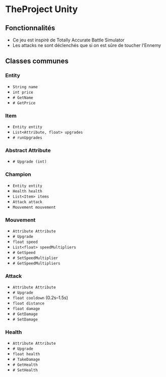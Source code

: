# TheProject Unity

## Fonctionnalités
- Ce jeu est inspiré de Totally Accurate Battle Simulator
- Les attacks ne sont déclenchés que si on est sûre de toucher l'Ennemy

## Classes communes

### Entity
- `String name`
- `int price`
- `# GetName`
- `# GetPrice`

### Item
- `Entity entity`
- `List<Attribute, float> upgrades`
- `# runUpgrades`

### Abstract Attribute
- `# Upgrade (int)`

### Champion
- `Entity entity`
- `Health health`
- `List<Item> items`
- `Attack attack`
- `Mouvement mouvement`

### Mouvement
- `Attribute Attribute`
- `# Upgrade`
- `float speed`
- `List<float> speedMultipliers`
- `# GetSpeed`
- `# SetSpeedMultiplier`
- `# GetSpeedMultipliers`

### Attack
- `Attribute Attribute`
- `# Upgrade`
- `float cooldown` (0.2s–1.5s)
- `float distance`
- `float damage`
- `# GetDamage`
- `# SetDamage`

### Health
- `Attribute Attribute`
- `# Upgrade`
- `float health`
- `# TakeDamage`
- `# GetHealth`
- `# SetHealth`

